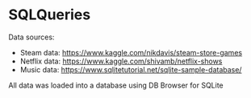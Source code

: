 # SQLQueries

Data sources:
 - Steam data: https://www.kaggle.com/nikdavis/steam-store-games
 - Netflix data: https://www.kaggle.com/shivamb/netflix-shows
 - Music data: https://www.sqlitetutorial.net/sqlite-sample-database/

All data was loaded into a database using DB Browser for SQLite
